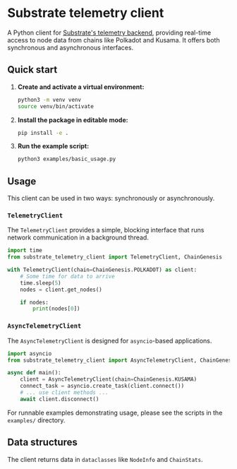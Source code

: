 # Substrate telemetry client

A Python client for [Substrate's telemetry backend](https://github.com/paritytech/substrate-telemetry), providing real-time access to node data from chains like Polkadot and Kusama. It offers both synchronous and asynchronous interfaces.

## Quick start

1.  **Create and activate a virtual environment:**
    ```bash
    python3 -m venv venv
    source venv/bin/activate
    ```

2.  **Install the package in editable mode:**
    ```bash
    pip install -e .
    ```

3.  **Run the example script:**
    ```bash
    python3 examples/basic_usage.py
    ```

## Usage

This client can be used in two ways: synchronously or asynchronously.

### `TelemetryClient`

The `TelemetryClient` provides a simple, blocking interface that runs network communication in a background thread.

```python
import time
from substrate_telemetry_client import TelemetryClient, ChainGenesis

with TelemetryClient(chain=ChainGenesis.POLKADOT) as client:
    # Some time for data to arrive
    time.sleep(5)
    nodes = client.get_nodes()

    if nodes:
        print(nodes[0])
```

### `AsyncTelemetryClient`

The `AsyncTelemetryClient` is designed for `asyncio`-based applications.

```python
import asyncio
from substrate_telemetry_client import AsyncTelemetryClient, ChainGenesis

async def main():
    client = AsyncTelemetryClient(chain=ChainGenesis.KUSAMA)
    connect_task = asyncio.create_task(client.connect())
    # ... use client methods ...
    await client.disconnect()
```

For runnable examples demonstrating usage, please see the scripts in the `examples/` directory.

## Data structures

The client returns data in `dataclasses` like `NodeInfo` and `ChainStats`.
